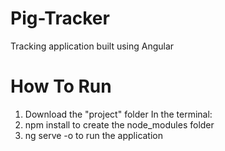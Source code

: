 # Pig-Tracker
Tracking application built using Angular

# How To Run
1. Download the "project" folder
In the terminal:
2. npm install to create the node_modules folder
3. ng serve -o to run the application

